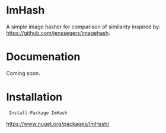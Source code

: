 # ImHash
A simple image hasher for comparison of similarity inspired by: https://github.com/jenssegers/imagehash.

# Documenation
Coming soon.

# Installation
     Install-Package ImHash
https://www.nuget.org/packages/ImHash/
